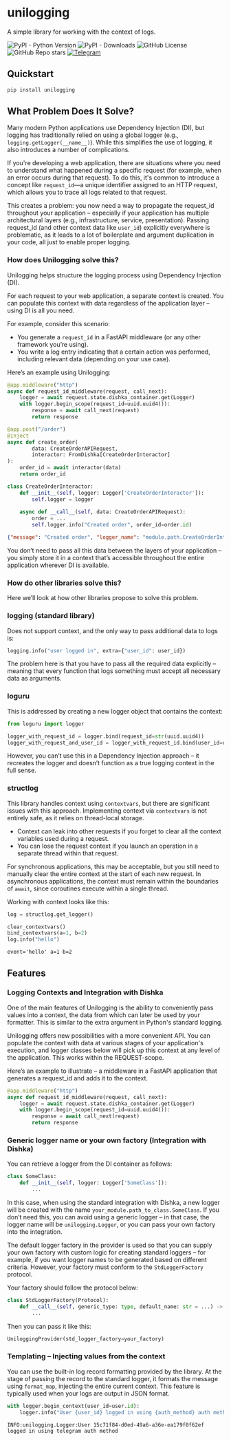 # unilogging

A simple library for working with the context of logs.

![PyPI - Python Version](https://img.shields.io/pypi/pyversions/unilogging)
![PyPI - Downloads](https://img.shields.io/pypi/dm/unilogging)
![GitHub License](https://img.shields.io/github/license/goduni/unilogging)
![GitHub Repo stars](https://img.shields.io/github/stars/goduni/unilogging)
[![Telegram](https://img.shields.io/badge/💬-Telegram-blue)](https://t.me/+TvprI2G1o7FmYzRi)

## Quickstart

```bash
pip install unilogging
```

## What Problem Does It Solve?

Many modern Python applications use Dependency Injection (DI), but logging has traditionally relied on using a global logger (e.g., `logging.getLogger(__name__)`). While this simplifies the use of logging, it also introduces a number of complications.

If you're developing a web application, there are situations where you need to understand what happened during a specific request (for example, when an error occurs during that request). To do this, it's common to introduce a concept like `request_id`—a unique identifier assigned to an HTTP request, which allows you to trace all logs related to that request.

This creates a problem: you now need a way to propagate the request_id throughout your application – especially if your application has multiple architectural layers (e.g., infrastructure, service, presentation). Passing request_id (and other context data like `user_id`) explicitly everywhere is problematic, as it leads to a lot of boilerplate and argument duplication in your code, all just to enable proper logging.



### How does Unilogging solve this?

Unilogging helps structure the logging process using Dependency Injection (DI).

For each request to your web application, a separate context is created. You can populate this context with data regardless of the application layer – using DI is all you need.

For example, consider this scenario:

* You generate a `request_id` in a FastAPI middleware (or any other framework you’re using).
* You write a log entry indicating that a certain action was performed, including relevant data (depending on your use case).

Here’s an example using Unilogging:

```python
@app.middleware("http")
async def request_id_middleware(request, call_next):
    logger = await request.state.dishka_container.get(Logger)
    with logger.begin_scope(request_id=uuid.uuid4()):
        response = await call_next(request)
        return response

@app.post("/order")
@inject
async def create_order(
        data: CreateOrderAPIRequest,
        interactor: FromDishka[CreateOrderInteractor]
):
    order_id = await interactor(data)
    return order_id

class CreateOrderInteractor:
    def __init__(self, logger: Logger['CreateOrderInteractor']):
        self.logger = logger
    
    async def __call__(self, data: CreateOrderAPIRequest):
        order = ...
        self.logger.info("Created order", order_id=order.id)
```

```json
{"message": "Created order", "logger_name": "module.path.CreateOrderInteractor", "request_id": "15c71f84-d0ed-49a6-a36e-ea179f0f62ef", "order_id": "15c71f84-d0ed-49a6-a36e-ea179f0f62ef"}
```

You don’t need to pass all this data between the layers of your application – you simply store it in a context that’s accessible throughout the entire application wherever DI is available.



### How do other libraries solve this?

Here we’ll look at how other libraries propose to solve this problem.



### logging (standard library)

Does not support context, and the only way to pass additional data to logs is:

```python
logging.info("user logged in", extra={"user_id": user_id})
```

The problem here is that you have to pass all the required data explicitly – meaning that every function that logs something must accept all necessary data as arguments.

### loguru

This is addressed by creating a new logger object that contains the context:

```python
from loguru import logger

logger_with_request_id = logger.bind(request_id=str(uuid.uuid4))
logger_with_request_and_user_id = logger_with_request_id.bind(user_id=user.id)
```

However, you can’t use this in a Dependency Injection approach – it recreates the logger and doesn’t function as a true logging context in the full sense.



### structlog

This library handles context using `contextvars`, but there are significant issues with this approach.
Implementing context via `contextvars` is not entirely safe, as it relies on thread-local storage.

* Context can leak into other requests if you forget to clear all the context variables used during a request.
* You can lose the request context if you launch an operation in a separate thread within that request.

For synchronous applications, this may be acceptable, but you still need to manually clear the entire context at the start of each new request. In asynchronous applications, the context must remain within the boundaries of `await`, since coroutines execute within a single thread.

Working with context looks like this:


```python
log = structlog.get_logger()

clear_contextvars()
bind_contextvars(a=1, b=2)
log.info("hello")
```
```
event='hello' a=1 b=2
```



## Features

### Logging Contexts and Integration with Dishka

One of the main features of Unilogging is the ability to conveniently pass values into a context, the data from which can later be used by your formatter. This is similar to the extra argument in Python's standard logging.

Unilogging offers new possibilities with a more convenient API. You can populate the context with data at various stages of your application's execution, and logger classes below will pick up this context at any level of the application. This works within the REQUEST-scope. 

Here’s an example to illustrate – a middleware in a FastAPI application that generates a request_id and adds it to the context.

```python
@app.middleware("http")
async def request_id_middleware(request, call_next):
    logger = await request.state.dishka_container.get(Logger)
    with logger.begin_scope(request_id=uuid.uuid4()):
        response = await call_next(request)
        return response
```



### Generic logger name or your own factory (Integration with Dishka)

You can retrieve a logger from the DI container as follows:

```python
class SomeClass:
    def __init__(self, logger: Logger['SomeClass']):
        ...
```

In this case, when using the standard integration with Dishka, a new logger will be created with the name `your_module.path_to_class.SomeClass`. If you don’t need this, you can avoid using a generic logger – in that case, the logger name will be `unilogging.Logger`, or you can pass your own factory into the integration.

The default logger factory in the provider is used so that you can supply your own factory with custom logic for creating standard loggers – for example, if you want logger names to be generated based on different criteria. However, your factory must conform to the `StdLoggerFactory` protocol.

Your factory should follow the protocol below:

```python
class StdLoggerFactory(Protocol):
    def __call__(self, generic_type: type, default_name: str = ...) -> logging.Logger:
        ...
```

Then you can pass it like this:

```python
UniloggingProvider(std_logger_factory=your_factory)
```



### Templating – Injecting values from the context

You can use the built-in log record formatting provided by the library. At the stage of passing the record to the standard logger, it formats the message using `format_map`, injecting the entire current context. This feature is typically used when your logs are output in JSON format.

```python
with logger.begin_context(user_id=user.id):
    logger.info("User {user_id} logged in using {auth_method} auth method", auth_method="telegram")
```
```
INFO:unilogging.Logger:User 15c71f84-d0ed-49a6-a36e-ea179f0f62ef logged in using telegram auth method
```
